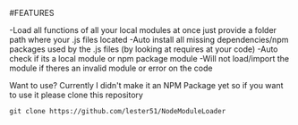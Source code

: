 #FEATURES

-Load all functions of all your local modules at once just provide a folder path where your .js files located
-Auto install all missing dependencies/npm packages used by the .js files (by looking at requires at your code)
-Auto check if its a local module or npm package module
-Will not load/import the module if theres an invalid module or error on the code

Want to use? Currently I didn't make it an NPM Package yet so if you want to use it please clone this repository
```
git clone https://github.com/lester51/NodeModuleLoader
```
